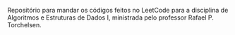 Repositório para mandar os códigos feitos no LeetCode para a disciplina de Algoritmos e Estruturas de Dados I, ministrada pelo professor Rafael P. Torchelsen.
